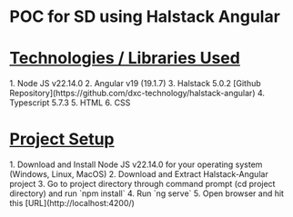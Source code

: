 # POC for SD using Halstack Angular

<h1><u>Technologies / Libraries Used</u></h1>
1. Node JS v22.14.0
2. Angular v19 (19.1.7)
3. Halstack 5.0.2 [Github Repository](https://github.com/dxc-technology/halstack-angular)
4. Typescript 5.7.3
5. HTML
6. CSS

<h1><u>Project Setup</u></h1>
1. Download and Install Node JS v22.14.0 for your operating system (Windows, Linux, MacOS)
2. Download and Extract Halstack-Angular project 
3. Go to project directory through command prompt (cd project directory) and run `npm install`
4. Run `ng serve`
5. Open browser and hit this [URL](http://localhost:4200/)